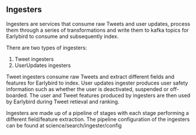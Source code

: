 ## Ingesters
Ingesters are services that consume raw Tweets and user updates, process them through a series of transformations and write them to kafka topics for Earlybird to consume and subsequently index. 

There are two types of ingesters:
1. Tweet ingesters
2. UserUpdates ingesters

Tweet ingesters consume raw Tweets and extract different fields and features for Earlybird to index. User updates ingester produces user safety information such as whether the user is deactivated, suspended or off-boarded. The user and Tweet features produced by ingesters are then used by Earlybird during Tweet retieval and ranking.  

Ingesters are made up of a pipeline of stages with each stage performing a different field/feature extraction. The pipeline configuration of the ingesters can be found at science/search/ingester/config
